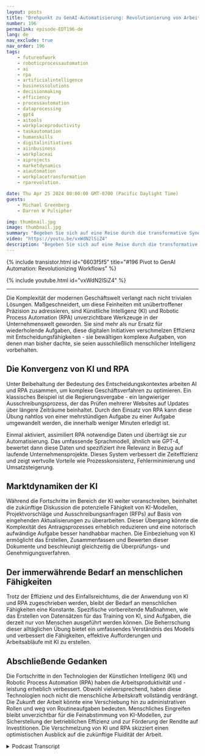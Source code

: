 ```yaml
---
layout: posts
title: "Drehpunkt zu GenAI-Automatisierung: Revolutionierung von Arbeitsabläufen"
number: 196
permalink: episode-EDT196-de
lang: de
nav_exclude: true
nav_order: 196
tags:
    - futureofwork
    - roboticprocessautomation
    - ai
    - rpa
    - artificialintelligence
    - businesssolutions
    - decisionmaking
    - efficiency
    - processautomation
    - dataprocessing
    - gpt4
    - aitools
    - workplaceproductivity
    - taskautomation
    - humanskills
    - digitalinitiatives
    - aiinbusiness
    - workplaceai
    - aiprojects
    - marketdynamics
    - aiautomation
    - workplacetransformation
    - rparevolution.

date: Thu Apr 25 2024 00:00:00 GMT-0700 (Pacific Daylight Time)
guests:
    - Michael Greenberg
    - Darren W Pulsipher

img: thumbnail.jpg
image: thumbnail.jpg
summary: "Begeben Sie sich auf eine Reise durch die transformative Synergie von Künstlicher Intelligenz (KI) und Robotic Process Automation (RPA), wie es in einem aufschlussreichen Interview zwischen Darren Pulsipher und Michael Greenberg diskutiert wurde. Von der Beschleunigung der Regierungsvertragsvergabe bis hin zur Vorstellung der Rolle der KI im Angebotsmanagement beleuchtet dieses Video die sich verändernde Landschaft der Unternehmenseffizienz und der Zusammenarbeit zwischen Mensch und Maschine. Es bietet einen Einblick in die Zukunft der Arbeitsdynamik und Produktivitätssteigerung."
video: "https://youtu.be/vxWdN2lSiZ4"
description: "Begeben Sie sich auf eine Reise durch die transformative Synergie von Künstlicher Intelligenz (KI) und Robotic Process Automation (RPA), wie es in einem aufschlussreichen Interview zwischen Darren Pulsipher und Michael Greenberg diskutiert wurde. Von der Beschleunigung der Regierungsvertragsvergabe bis hin zur Vorstellung der Rolle der KI im Angebotsmanagement beleuchtet dieses Video die sich verändernde Landschaft der Unternehmenseffizienz und der Zusammenarbeit zwischen Mensch und Maschine. Es bietet einen Einblick in die Zukunft der Arbeitsdynamik und Produktivitätssteigerung."
---
```


<div>
{% include transistor.html id="6603f5f5" title="#196 Pivot to GenAI Automation: Revolutionizing Workflows" %}

{% include youtube.html id="vxWdN2lSiZ4" %}
</div>

---

Die Komplexität der modernen Geschäftswelt verlangt nach nicht trivialen Lösungen. Maßgeschneidert, um diese Feinheiten mit unübertroffener Präzision zu adressieren, sind Künstliche Intelligenz (KI) und Robotic Process Automation (RPA) unverzichtbare Werkzeuge in der Unternehmenswelt geworden. Sie sind mehr als nur Ersatz für wiederholende Aufgaben, diese digitalen Initiativen verschmelzen Effizienz mit Entscheidungsfähigkeiten - sie bewältigen komplexe Aufgaben, von denen man bisher dachte, sie seien ausschließlich menschlicher Intelligenz vorbehalten.

## Die Konvergenz von KI und RPA

Unter Beibehaltung der Bedeutung des Entscheidungskontextes arbeiten AI und RPA zusammen, um komplexe Geschäftsverfahren zu optimieren. Ein klassisches Beispiel ist die Regierungsvergabe - ein langwieriger Ausschreibungsprozess, der das Prüfen mehrerer Websites auf Updates über längere Zeiträume beinhaltet. Durch den Einsatz von RPA kann diese Übung nahtlos von einer mehrstündigen Aufgabe zu einer Aufgabe umgewandelt werden, die innerhalb weniger Minuten erledigt ist.

Einmal aktiviert, assimiliert RPA notwendige Daten und überträgt sie zur Automatisierung. Das umfassende Sprachmodell, ähnlich wie GPT-4, bewertet dann diese Daten und spezifiziert ihre Relevanz in Bezug auf laufende Unternehmensprojekte. Dieses System verbessert die Zeiteffizienz und zeigt wertvolle Vorteile wie Prozesskonsistenz, Fehlerminimierung und Umsatzsteigerung.

## Marktdynamiken der KI

Während die Fortschritte im Bereich der KI weiter voranschreiten, beinhaltet die zukünftige Diskussion die potenzielle Fähigkeit von KI-Modellen, Projektvorschläge und Ausschreibungsanfragen (RFPs) auf Basis von eingehenden Aktualisierungen zu überarbeiten. Dieser Übergang könnte die Komplexität des Antragsprozesses erheblich reduzieren und eine notorisch aufwändige Aufgabe besser handhabbar machen. Die Einbeziehung von KI ermöglicht das Erstellen, Zusammenfassen und Bewerten dieser Dokumente und beschleunigt gleichzeitig die Überprüfungs- und Genehmigungsverfahren.

## Der immerwährende Bedarf an menschlichen Fähigkeiten

Trotz der Effizienz und des Einfallsreichtums, die der Anwendung von KI und RPA zugeschrieben werden, bleibt der Bedarf an menschlichen Fähigkeiten eine Konstante. Spezifische vorbereitende Maßnahmen, wie das Erstellen von Datensätzen für das Training von KI, sind Aufgaben, die derzeit nur von Menschen ausgeführt werden können. Die Beherrschung dieser alltäglichen Übung bietet ein umfassendes Verständnis des Modells und verbessert die Fähigkeiten, effektive Aufforderungen und Arbeitsabläufe mit KI zu erstellen.

## Abschließende Gedanken

Die Fortschritte in den Technologien der Künstlichen Intelligenz (KI) und Robotic Process Automation (RPA) haben die Arbeitsproduktivität und -leistung erheblich verbessert. Obwohl vielversprechend, haben diese Technologien noch nicht die menschliche Arbeitskraft vollständig verdrängt. Die Zukunft der Arbeit könnte eine Verschiebung hin zu administrativen Rollen und weg von Routineaufgaben bedeuten. Menschliches Eingreifen bleibt unverzichtbar für die Feinabstimmung von KI-Modellen, zur Sicherstellung der betrieblichen Effizienz und zur Förderung der Rendite auf Investitionen. Die Verschmelzung von KI und RPA skizziert einen optimistischen Ausblick auf die zukünftige Fluidität der Arbeit.



<details>
<summary> Podcast Transcript </summary>

<p></p>

</details>
